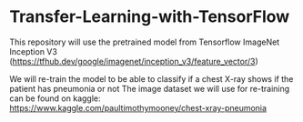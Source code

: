 # Transfer-Learning-with-TensorFlow
This repository will use the pretrained model from Tensorflow ImageNet Inception V3 (https://tfhub.dev/google/imagenet/inception_v3/feature_vector/3)

We will re-train the model to be able to classify if a chest X-ray shows if the patient has pneumonia or not
The image dataset we will use for re-training can be found on kaggle: https://www.kaggle.com/paultimothymooney/chest-xray-pneumonia
